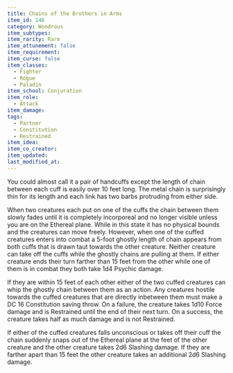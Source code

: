 ```yaml
---
title: Chains of the Brothers in Arms
item_id: 146
category: Wondrous
item_subtypes:
item_rarity: Rare
item_attunement: false
item_requirement:
item_curse: false
item_classes:
  - Fighter
  - Rogue
  - Paladin
item_school: Conjuration
item_role:
  - Attack
item_damage:
tags:
  - Partner
  - Constitution
  - Restrained
item_idea:
item_co_creator:
item_updated:
last_modified_at:
---
```


You could almost call it a pair of handcuffs except the length of chain between each cuff is easily over 10 feet long. The metal chain is surprisingly thin for its length and each link has two barbs protruding from either side.

When two creatures each put on one of the cuffs the chain between them slowly fades until it is completely incorporeal and no longer visible unless you are on the Ethereal plane. While in this state it has no physical bounds and the creatures can move freely. However, when one of the cuffed creatures enters into combat a 5-foot ghostly length of chain appears from both cuffs that is drawn taut towards the other creature. Neither creature can take off the cuffs while the ghostly chains are pulling at them.
If either creature ends their turn farther than 15 feet from the other while one of them is in combat they both take 1d4 Psychic damage.

If they are within 15 feet of each other either of the two cuffed creatures can whip the ghostly chain between them as an action. Any creatures hostile towards the cuffed creatures that are directly inbetween them must make a DC 16 Constitution saving throw. On a failure, the creature takes 1d10 Force damage and is Restrained until the end of their next turn. On a success, the creature takes half as much damage and is not Restrained.

If either of the cuffed creatures falls unconscious or takes off their cuff the chain suddenly snaps out of the Ethereal plane at the feet of the other creature and the other creature takes 2d6 Slashing damage. If they are farther apart than 15 feet the other creature takes an additional 2d6 Slashing damage.
